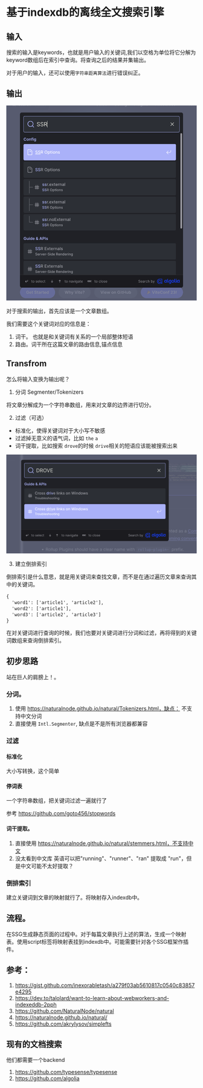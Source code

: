 # 基于indexdb的离线全文搜索引擎

## 输入

搜索的输入是keywords，也就是用户输入的关键词,我们以空格为单位将它分解为keyword数组后在索引中查询。将查询之后的结果并集输出。

对于用户的输入，还可以使用`字符串距离算法`进行错误纠正。

## 输出

![example1](image.png)

对于搜索的输出，首先应该是一个文章数组。

我们需要这个关键词对应的信息是：

1. 词干。 也就是和关键词有关系的一个局部整体短语
2. 路由。词干所在这篇文章的路由信息,锚点信息

## Transfrom

怎么将输入变换为输出呢？

1. 分词 Segmenter/Tokenizers

将文章分解成为一个字符串数组，用来对文章的边界进行切分。

2. 过滤（可选）

- 标准化，使得关键词对于大小写不敏感
- 过滤掉无意义的语气词，比如 `the` `a`
- 词干提取，比如搜索 `drove`的时候 `drive`相关的短语应该能被搜索出来

![example2](image-1.png)

3. 建立倒排索引

倒排索引是什么意思，就是用关键词来查找文章，而不是在通过遍历文章来查询其中的关键词。

```shell
{
  'word1': ['article1', 'article2'],
  'word2': ['article1'],
  'word3': ['article2', 'article3']
}
```

在对关键词进行查询的时候，我们也要对关键词进行分词和过滤，再将得到的关键词数组来查询倒排索引。

## 初步思路

站在巨人的肩膀上！。

### 分词。 

1. 使用 https://naturalnode.github.io/natural/Tokenizers.html，缺点： 不支持中文分词
2. 直接使用 `Intl.Segmenter`, 缺点是不是所有浏览器都兼容

### 过滤

#### 标准化

大小写转换，这个简单

#### 停词表

一个字符串数组，把关键词过滤一遍就行了

参考 https://github.com/goto456/stopwords

#### 词干提取。

1. 直接使用 https://naturalnode.github.io/natural/stemmers.html，不支持中文
2. 没太看到中文库 英语可以把"running"、"runner"、"ran" 提取成 "run"，但是中文可能不太好提取？


### 倒排索引

建立关键词到文章的映射就行了。将映射存入indexdb中。

## 流程。

在SSG生成静态页面的过程中。对于每篇文章执行上述的算法，生成一个映射表。使用script标签将映射表挂到indexdb中。可能需要针对各个SSG框架作插件。

## 参考：

1. https://gist.github.com/inexorabletash/a279f03ab5610817c0540c83857e4295
2. https://dev.to/talolard/want-to-learn-about-webworkers-and-indexeddb-2pph
3. https://github.com/NaturalNode/natural
4. https://naturalnode.github.io/natural/
5. https://github.com/akrylysov/simplefts

## 现有的文档搜索

他们都需要一个backend

1. https://github.com/typesense/typesense
2. https://github.com/algolia